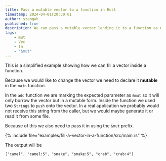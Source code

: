 ```yaml
---
title: Pass a mutable vector to a function in Rust
timestamp: 2024-04-01T20:30:01
author: szabgab
published: true
description: We can pass a mutable vector lending it to a function as mutable to be filled there by values.
tags:
    - mut
    - Vec
    - fn
    - "&mut"
---
```


This is a simplified example showing how we can fill a vector inside a function.

Because we would like to change the vector we need to declare it **mutable** in the `main` function.

In the `add` function we are marking the expected parameter as `&mut` so it will only borrow the vector but in a mutable form.
Inside the function we used two `String`s to `push` onto the vector. In a real application we probably would not receive this string from the
caller, but we would maybe generate it or read it from some file.

Because of this we also need to pass it in using the `&mut` prefix.

{% include file="examples/fill-a-vector-in-a-function/src/main.rs" %}

The output will be

```
["camel", "camel:5", "snake", "snake:5", "crab", "crab:4"]
```

